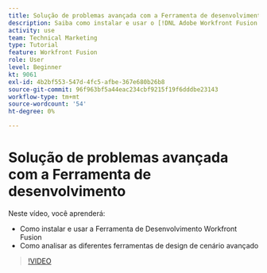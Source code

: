 ```yaml
---
title: Solução de problemas avançada com a Ferramenta de desenvolvimento
description: Saiba como instalar e usar o [!DNL Adobe Workfront Fusion Dev Tool]e revise as diferentes ferramentas de design de cenário avançado incluídas.
activity: use
team: Technical Marketing
type: Tutorial
feature: Workfront Fusion
role: User
level: Beginner
kt: 9061
exl-id: 4b2bf553-547d-4fc5-afbe-367e680b26b8
source-git-commit: 96f963bf5a44eac234cbf9215f19f6dddbe23143
workflow-type: tm+mt
source-wordcount: '54'
ht-degree: 0%

---
```


# Solução de problemas avançada com a Ferramenta de desenvolvimento

Neste vídeo, você aprenderá:

* Como instalar e usar a Ferramenta de Desenvolvimento Workfront Fusion
* Como analisar as diferentes ferramentas de design de cenário avançado

>[!VIDEO](https://video.tv.adobe.com/v/335302/?quality=12)
